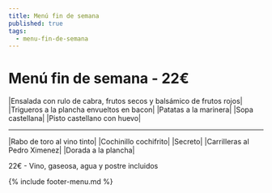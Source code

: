 ```yaml
---
title: Menú fin de semana
published: true
tags:
  - menu-fin-de-semana
---
```


# Menú fin de semana - 22€

|Ensalada con rulo de cabra, frutos secos y balsámico de frutos rojos|
|Trigueros a la plancha envueltos en bacon|
|Patatas a la marinera|
|Sopa castellana|
|Pisto castellano con huevo|

------

|Rabo de toro al vino tinto|
|Cochinillo cochifrito|
|Secreto|
|Carrilleras al Pedro Ximenez|
|Dorada a la plancha|

<!-- |Cordero asado|eligiendo este segundo plato se añade 6€ al menú, en total 28€| -->

22€ - Vino, gaseosa, agua y postre incluidos

{% include footer-menu.md %}
